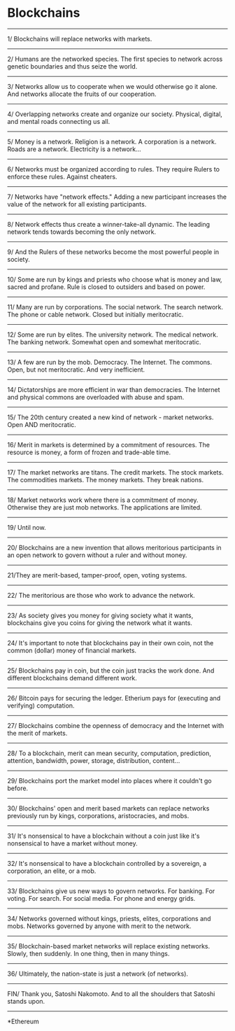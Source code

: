 # Blockchains
---

1/ Blockchains will replace networks with markets.

---

2/ Humans are the networked species. The first species to network across genetic boundaries and thus seize the world.

---


3/ Networks allow us to cooperate when we would otherwise go it alone. And networks allocate the fruits of our cooperation.

---


4/ Overlapping networks create and organize our society. Physical, digital, and mental roads connecting us all.

---


5/ Money is a network. Religion is a network. A corporation is a network. Roads are a network. Electricity is a network...

---


6/ Networks must be organized according to rules. They require Rulers to enforce these rules. Against cheaters.

---


7/ Networks have "network effects." Adding a new participant increases the value of the network for all existing participants.

---


8/ Network effects thus create a winner-take-all dynamic. The leading network tends towards becoming the only network.

---


9/ And the Rulers of these networks become the most powerful people in society.

---


10/ Some are run by kings and priests who choose what is money and law, sacred and profane. Rule is closed to outsiders and based on power.

---


11/ Many are run by corporations. The social network. The search network. The phone or cable network. Closed but initially meritocratic.

---


12/ Some are run by elites. The university network. The medical network. The banking network. Somewhat open and somewhat meritocratic.

---


13/ A few are run by the mob. Democracy. The Internet. The commons. Open, but not meritocratic. And very inefficient.

---


14/ Dictatorships are more efficient in war than democracies. The Internet and physical commons are overloaded with abuse and spam.

---


15/ The 20th century created a new kind of network - market networks. Open AND meritocratic.

---


16/ Merit in markets is determined by a commitment of resources. The resource is money, a form of frozen and trade-able time.

---


17/ The market networks are titans. The credit markets. The stock markets. The commodities markets. The money markets. They break nations.

---


18/ Market networks work where there is a commitment of money. Otherwise they are just mob networks. The applications are limited.

---


19/ Until now.

---


20/ Blockchains are a new invention that allows meritorious participants in an open network to govern without a ruler and without money.

---


21/They are merit-based, tamper-proof, open, voting systems.

---


22/ The meritorious are those who work to advance the network.

---


23/ As society gives you money for giving society what it wants, blockchains give you coins for giving the network what it wants.

---


24/ It's important to note that blockchains pay in their own coin, not the common (dollar) money of financial markets.

---


25/ Blockchains pay in coin, but the coin just tracks the work done. And different blockchains demand different work.

---


26/ Bitcoin pays for securing the ledger. Etherium pays for (executing and verifying) computation.

---


27/ Blockchains combine the openness of democracy and the Internet with the merit of markets.

---


28/ To a blockchain, merit can mean security, computation, prediction, attention, bandwidth, power, storage, distribution, content...

---


29/ Blockchains port the market model into places where it couldn't go before.

---


30/ Blockchains' open and merit based markets can replace networks previously run by kings, corporations, aristocracies, and mobs.

---


31/ It's nonsensical to have a blockchain without a coin just like it's nonsensical to have a market without money.

---


32/ It's nonsensical to have a blockchain controlled by a sovereign, a corporation, an elite, or a mob.

---


33/ Blockchains give us new ways to govern networks. For banking. For voting. For search. For social media. For phone and energy grids.

---


34/ Networks governed without kings, priests, elites, corporations and mobs. Networks governed by anyone with merit to the network.

---


35/ Blockchain-based market networks will replace existing networks. Slowly, then suddenly. In one thing, then in many things.

---


36/ Ultimately, the nation-state is just a network (of networks).

---


FIN/ Thank you, Satoshi Nakomoto. And to all the shoulders that Satoshi stands upon.

---


*Ethereum